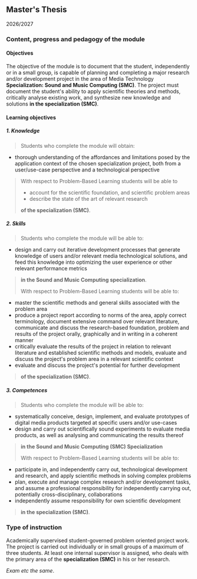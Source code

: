 ## **Master's Thesis**

2026/2027

### **Content, progress and pedagogy of the module**

#### **Objectives**

The objective of the module is to document that the student,
independently or in a small group, is capable of planning and completing
a major research and/or development project in the area of Media
Technology **Specialization: Sound and Music Computing (SMC)**. The
project must document the student's ability to apply scientific theories
and methods, critically analyse existing work, and synthesize new
knowledge and solutions **in the specialization (SMC)**.

#### **Learning objectives**

##### 1. Knowledge

> Students who complete the module will obtain:

* thorough understanding of the affordances and limitations posed by the application context of the chosen specialization project, both from a user/use-case perspective and a technological perspective

> With respect to Problem-Based Learning students will be able to
>
> - account for the scientific foundation, and scientific problem areas
> - describe the state of the art of relevant research
>
> **of the specialization (SMC)**.

##### 2. Skills

> Students who complete the module will be able to:

* design and carry out iterative development processes that generate knowledge of users and/or relevant media technological solutions, and feed this knowledge into optimizing the user experience or other relevant performance metrics

> **in the Sound and Music Computing specialization**.
>
> With respect to Problem-Based Learning students will be able to:

* master the scientific methods and general skills associated with the problem area
* produce a project report according to norms of the area, apply correct terminology, document extensive command over relevant literature, communicate and discuss the research-based foundation, problem and results of the project orally, graphically and in writing in a coherent manner
* critically evaluate the results of the project in relation to relevant literature and established scientific methods and models, evaluate and discuss the project's problem area in a relevant scientific context
* evaluate and discuss the project's potential for further development

> **of the specialization (SMC)**.

##### 3. Competences

> Students who complete the module will be able to:

* systematically conceive, design, implement, and evaluate prototypes of digital media products targeted at specific users and/or use-cases
* design and carry out scientifically sound experiments to evaluate media products, as well as analysing and communicating the results thereof

> **in the Sound and Music Computing (SMC) Specialization**
>
> With respect to Problem-Based Learning students will be able to:

* participate in, and independently carry out, technological development and research, and apply scientific methods in solving complex problems
* plan, execute and manage complex research and/or development tasks, and assume a professional responsibility for independently carrying out, potentially cross-disciplinary, collaborations
* independently assume responsibility for own scientific development

> **in the specialization (SMC)**.

### **Type of instruction**

Academically supervised student-governed problem oriented project work.
The project is carried out individually or in small groups of a maximum
of three students. At least one internal supervisor is assigned, who
deals with the primary area of the **specialization (SMC)** in his or
her research.

*Exam etc the same*.
